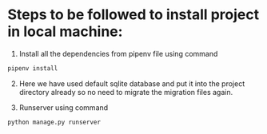 # Steps to be followed to install project in local machine:

1. Install all the dependencies from pipenv file using command

```sh
pipenv install
```

2. Here we have used default sqlite database and put it into the project directory already so no need to migrate the migration files again.

3. Runserver using command

```sh
python manage.py runserver
```